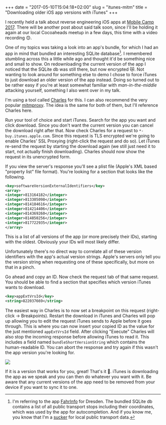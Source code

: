 +++
date = "2017-05-10T15:04:18+02:00"
slug = "itunes-mitm"
title = "Downloading older iOS app versions with iTunes"
+++

I recently held a talk about reverse engineering iOS apps at [Mobile Camp 2017](https://mobilecamp.de). There will be another post about said talk soon, since I'll be holding it again at our local Cocoaheads meetup in a few days, this time with a video recording 😊.

One of my topics was taking a look into an app's bundle, for which I had an app in mind that bundled an interesting SQLite database[^1]. I remembered stumbling across this a little while ago and thought it'd be something nice and small to show. On redownloading the current version of the app I noticed that the SQLite db was still there, but now encrypted 😿. Not wanting to look around for something else to demo I chose to force iTunes to just download an older version of the app instead. Doing so turned out to be rather easy if you're at least somewhat familiar with *man-in-the-middle* attacking yourself, something I also went over in my talk.

I'm using a tool called [Charles](https://www.charlesproxy.com) for this. I can also recommend the very popular [mitmproxy](https://mitmproxy.org). The idea is the same for both of them, but I'll reference Charles here.

Run your tool of choice and start iTunes. Search for the app you want and click download. Since you don't want the current version you can cancel the download right after that. Now check Charles for a request to `*-buy.itunes.apple.com`. Since this request is TLS encrypted we're going to enable Charles' SSL Proxying (right-click the request and do so). Let iTunes re-send the request by starting the download again (we still just need it to start, not actually finish downloading). Charles should now show the request in its unencrypted form.

If you view the server's response you'll see a plist file (Apple's XML based "property list" file format). You're looking for a section that looks like the following.

```xml
<key>softwareVersionExternalIdentifiers</key>
<array>
<integer>813164182</integer>
<integer>813305098</integer>
<integer>814184616</integer>
<integer>814214406</integer>
<integer>814369260</integer>
<integer>814850256</integer>
<integer>817722935</integer>
</array>
```

This is a list of all versions of the app (or more precisely their IDs), starting with the oldest. Obviously your IDs will most likely differ.
<!--Unfortunately these version IDs aren't directly convertible to the version string used by the app. You're going to have to guess. For my case this was fine, since I just needed *any* old version. Otherwise you can of course just try a few times and see if you can find a specific one you're looking for.-->
Unfortunately there's no direct way to correlate all of these version identifiers with the app's actual version strings. Apple's servers only tell you the version string when requesting one of these specifically, but more on that in a pinch.

Go ahead and copy an ID. Now check the request tab of that same request. You should be able to find a section that specifies which version iTunes wants to download.

```xml
<key>appExtVrsId</key>
<string>822037669</string>
```

The easiest way in Charles is to now set a breakpoint on this request (right-click → Breakpoints). Restart the download in iTunes and Charles will pop up allowing you to edit the request iTunes sends to Apple before it goes through. This is where you can now insert your copied ID as the value for the just mentioned `appExtVrsId` field. After clicking "Execute" Charles will also stop the incoming response before allowing iTunes to read it. This includes a field named `bundleShortVersionString` which contains the human-readable ID. You can abort the response and try again if this wasn't the app version you're looking for.

<img style="display: block; margin: 0 auto;" src="https://cloud.githubusercontent.com/assets/2625584/25902476/e85fca08-3599-11e7-9643-78d41095f4c1.png" />

If it is a version that works for you, great! That's it 🎉. iTunes is downloading the app as we speak and you can then do whatever you want with it. Be aware that any current versions of the app need to be removed from your device if you want to sync it to one.

[^1]: I'm referring to the app [FahrInfo](https://itunes.apple.com/us/app/fahrinfo-dresden/id314790387?mt=8) for Dresden. The bundled SQLite db contains a list of all public transport stops including their coordinates, which was used by the app for autocompletion. And if you know me, you know that I'm a [sucker](https://github.com/kiliankoe/vvo) for local public transport data.
